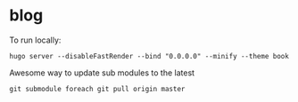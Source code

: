 # blog

To run locally:

```
hugo server --disableFastRender --bind "0.0.0.0" --minify --theme book
```

Awesome way to update sub modules to the latest

```
git submodule foreach git pull origin master
```
